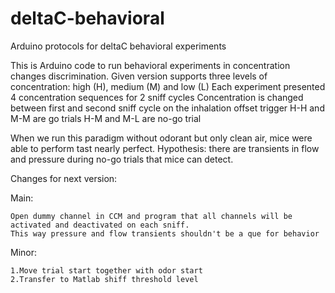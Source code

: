 # deltaC-behavioral
Arduino protocols for deltaC behavioral experiments

This is Arduino code to run behavioral experiments in concentration changes discrimination.
Given version supports three levels of concentration: high (H), medium (M) and low (L)
Each experiment presented 4 concentration sequences for 2 sniff cycles
Concentration is changed between first and second sniff cycle on the inhalation offset trigger
    H-H and M-M are go trials
    H-M and M-L are no-go trial
    
When we run this paradigm without odorant but only clean air, mice were able to perform tast nearly perfect.
Hypothesis: there are transients in flow and pressure during no-go trials that mice can detect.

Changes for next version:

Main:   

    Open dummy channel in CCM and program that all channels will be activated and deactivated on each sniff. 
    This way pressure and flow transients shouldn't be a que for behavior

Minor: 

    1.Move trial start together with odor start
    2.Transfer to Matlab shiff threshold level
    
